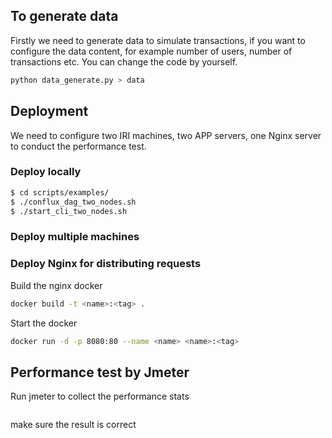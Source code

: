 ## To generate data 

Firstly we need to generate data to simulate transactions, if you want to configure the data content, for example number of users, number of transactions etc.
You can change the code by yourself.

``` bash
python data_generate.py > data
```

## Deployment 
We need to configure two IRI machines, two APP servers, one Nginx server to conduct the performance test.

### Deploy locally

```bash
$ cd scripts/examples/
$ ./conflux_dag_two_nodes.sh
$ ./start_cli_two_nodes.sh
```

### Deploy multiple machines

### Deploy Nginx for distributing requests

Build the nginx docker

```bash
docker build -t <name>:<tag> .
```

Start the docker
```bash
docker run -d -p 8080:80 --name <name> <name>:<tag>
```

## Performance test by Jmeter  
Run jmeter to collect the performance stats
```bash
```

make sure the result is correct
```bash
```
